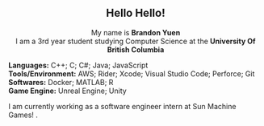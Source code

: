 <div align="center">
    <h2> 
        Hello Hello!
    </h2>
</div>

<div align="center">
    <p> My name is <b>Brandon Yuen</b> <br> I am a 3rd year student studying Computer Science at the <b>University Of British Columbia</b> </p>
</div>

<div>
    <p> <b>Languages:</b> C++; C; C#; Java; JavaScript <br> <b>Tools/Environment:</b> AWS; Rider; Xcode; Visual Studio Code; Perforce; Git <br> <b>Softwares:</b> Docker; MATLAB; R <br> <b>Game Engine:</b> Unreal Engine; Unity</p>
</div>

<div>
    <p> I am currently working as a software engineer intern at Sun Machine Games! </b>.
</div>

<br>


<!--
**byuen88/byuen88** is a ✨ _special_ ✨ repository because its `README.md` (this file) appears on your GitHub profile.

Here are some ideas to get you started:

- 🔭 I’m currently working on ...
- 🌱 I’m currently learning ...
- 👯 I’m looking to collaborate on ...
- 🤔 I’m looking for help with ...
- 💬 Ask me about ...
- 📫 How to reach me: ...
- 😄 Pronouns: ...
- ⚡ Fun fact: ...
-->
